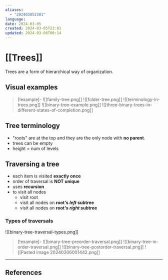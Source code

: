 ```yaml
---
aliases:
  - "202403052301"
language: 
date: 2024-03-05
created: 2024-03-05T23:01
updated: 2024-03-06T00:14
---
```

# [[Trees]]
Trees are a form of hierarchical way of organization.

## Visual examples
> [!example]-
> ![[family-tree.png]]
> ![[folder-tree.png]]
> ![[terminology-in-trees.png]]
> ![[binary-tree-example.png]]
> ![[three-binary-trees-in-different-states-of-completion.png]]

## Tree terminology
- "roots" are at the top and they are the only node with **no parent**.
- trees can be empty
- height = num of levels

## Traversing a tree
- each item is visited **exactly once**
- order of traversal is **NOT unique**
- uses **recursion**
- to visit all nodes
	- visit root
	- visit all nodes on **root's *left* subtree**
	- visit all nodes on **root's *right* subtree**

### Types of traversals
![[binary-tree-traversal-types.png]]

> [!example]-
> ![[binary-tree-preorder-traversal.png]]
> ![[binary-tree-in-order-traversal.png]]
> ![[binary-tree-postorder-traversal.png]]
> ![[Pasted image 20240306001442.png]]

___
## References
